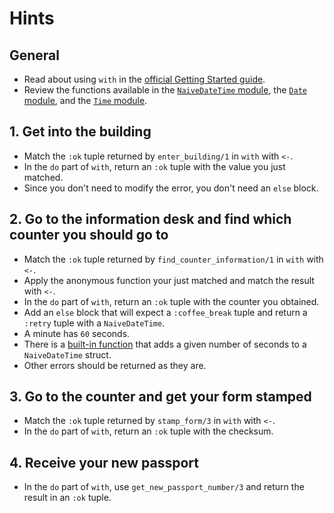 # Hints

## General

- Read about using `with` in the [official Getting Started guide][getting-started-with].
- Review the functions available in the [`NaiveDateTime` module][naive-date-time], the [`Date` module][date], and the [`Time` module][time].

## 1. Get into the building

- Match the `:ok` tuple returned by `enter_building/1` in `with` with `<-`.
- In the `do` part of `with`, return an `:ok` tuple with the value you just matched.
- Since you don't need to modify the error, you don't need an `else` block.

## 2. Go to the information desk and find which counter you should go to

- Match the `:ok` tuple returned by `find_counter_information/1` in `with` with `<-`.
- Apply the anonymous function your just matched and match the result with `<-`.
- In the `do` part of `with`, return an `:ok` tuple with the counter you obtained.
- Add an `else` block that will expect a `:coffee_break` tuple and return a `:retry` tuple with a `NaiveDateTime`.
- A minute has `60` seconds.
- There is a [built-in function][naive-date-time-add] that adds a given number of seconds to a `NaiveDateTime` struct.
- Other errors should be returned as they are.

## 3. Go to the counter and get your form stamped

- Match the `:ok` tuple returned by `stamp_form/3` in `with` with `<-`.
- In the `do` part of `with`, return an `:ok` tuple with the checksum.

## 4. Receive your new passport

- In the `do` part of `with`, use `get_new_passport_number/3` and return the result in an `:ok` tuple.

[with]: https://hexdocs.pm/elixir/Kernel.SpecialForms.html#with/1
[getting-started-with]: https://elixir-lang.org/getting-started/mix-otp/docs-tests-and-with.html#with
[naive-date-time]: https://hexdocs.pm/elixir/NaiveDateTime.html
[time]: https://hexdocs.pm/elixir/Time.html
[date]: https://hexdocs.pm/elixir/Date.html
[naive-date-time-add]: https://hexdocs.pm/elixir/NaiveDateTime.html#add/3


